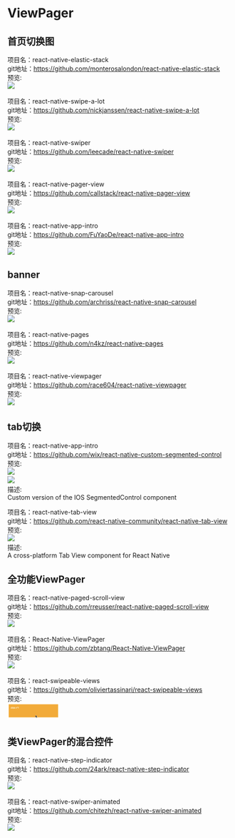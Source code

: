 # ViewPager



## 首页切换图<br>



项目名：react-native-elastic-stack<br>
git地址：https://github.com/monterosalondon/react-native-elastic-stack<br>
预览:<br>
<img src="https://github.com/monterosalondon/react-native-elastic-stack/raw/master/demo/ios-demo-1.gif" width="29%"/>
<br>

项目名：react-native-swipe-a-lot<br>
git地址：https://github.com/nickjanssen/react-native-swipe-a-lot<br>
预览:<br>
<img src="https://camo.githubusercontent.com/cb7497ef815135d768f423c5dffbc9ac8f9c0de9/687474703a2f2f692e696d6775722e636f6d2f503131465070522e676966" width="29%"/>
<br>


项目名：react-native-swiper<br>
git地址：https://github.com/leecade/react-native-swiper<br>
预览:<br>
<img src="https://camo.githubusercontent.com/67811c9b23719e308968ea425514edf85a0d36af/687474703a2f2f692e696d6775722e636f6d2f7a7273617a41472e6769663d33303078" width="23%"/>
<br>

项目名：react-native-pager-view<br>
git地址：https://github.com/callstack/react-native-pager-view<br>
预览:<br>
<img src="https://github.com/callstack/react-native-pager-view/raw/master/img/vp-carousel.gif" width="23%"/>
<br>


项目名：react-native-app-intro<br>
git地址：https://github.com/FuYaoDe/react-native-app-intro<br>
预览:<br>
<img src="https://camo.githubusercontent.com/0070607c97ffa385a28618d4b40c6a913a5bfa67/687474703a2f2f692e67697068792e636f6d2f336f366f7a6a4c6f4f6e595458667a4a67512e676966" width="23%"/>
<br>


## banner<br>


项目名：react-native-snap-carousel<br>
git地址：https://github.com/archriss/react-native-snap-carousel<br>
预览:<br>
<img src="https://camo.githubusercontent.com/7590ec7e6b705a6e8e381397247d576c6db72147/68747470733a2f2f692e696d6775722e636f6d2f653157625a63752e676966" width="23%"/>
<br>

项目名：react-native-pages<br>
git地址：https://github.com/n4kz/react-native-pages<br>
预览:<br>
<img src="https://cloud.githubusercontent.com/assets/2055622/25063699/68d6914e-21f4-11e7-81fe-b72d8e003530.gif" width="23%"/>
<br>

项目名：react-native-viewpager<br>
git地址：https://github.com/race604/react-native-viewpager<br>
预览:<br>
<img src="https://github.com/race604/react-native-viewpager/raw/master/art/anim.gif" width="23%"/>
<br>

## tab切换<br>




项目名：react-native-app-intro<br>
git地址：https://github.com/wix/react-native-custom-segmented-control<br>
预览:<br>
<img src="https://github.com/wix/react-native-custom-segmented-control/raw/master/images/my_segmented3.gif" width="30%"/>
<br>
<img src="https://github.com/wix/react-native-custom-segmented-control/raw/master/images/my_segmented6.gif" width="30%"/>
<br>
描述:<br>
Custom version of the IOS SegmentedControl component
<br>


项目名：react-native-tab-view<br>
git地址：https://github.com/react-native-community/react-native-tab-view<br>
预览:<br>
<img src="https://raw.githubusercontent.com/satya164/react-native-tab-view/master/demo/demo.gif" width="26%"/>
<br>
描述:<br>
A cross-platform Tab View component for React Native
<br>

## 全功能ViewPager<br>


项目名：react-native-paged-scroll-view<br>
git地址：https://github.com/rreusser/react-native-paged-scroll-view<br>
预览:<br>
<img src="https://github.com/rreusser/react-native-paged-scroll-view/raw/master/example.gif" width="23%"/>
<br>

项目名：React-Native-ViewPager<br>
git地址：https://github.com/zbtang/React-Native-ViewPager<br>
预览:<br>
<img src="https://github.com/zbtang/React-Native-ViewPager/raw/master/imgs/titleIndicator.gif" width="23%"/>
<br>

项目名：react-swipeable-views<br>
git地址：https://github.com/oliviertassinari/react-swipeable-views<br>
预览:<br>
<img src="https://github.com/oliviertassinari/react-swipeable-views/raw/master/static/usage.gif" width="23%"/>
<br>

## 类ViewPager的混合控件<br>


项目名：react-native-step-indicator<br>
git地址：https://github.com/24ark/react-native-step-indicator<br>
预览:<br>
<img src="https://github.com/24ark/react-native-step-indicator/raw/master/art/HorizontalStepIndicator.gif" width="23%"/>
<br>

项目名：react-native-swiper-animated<br>
git地址：https://github.com/chitezh/react-native-swiper-animated<br>
预览:<br>
<img src="https://raw.githubusercontent.com/chitezh/react-native-swiper-animated/master/examples/shots/leaf_stack.gif" width="23%"/>
<br>
